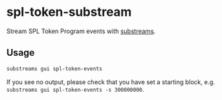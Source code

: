 # spl-token-substream
Stream SPL Token Program events with [substreams](https://substreams.streamingfast.io).

## Usage
```bash
substreams gui spl-token-events
```
If you see no output, please check that you have set a starting block, e.g. `substreams gui spl-token-events -s 300000000`.
